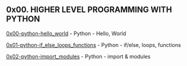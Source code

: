 ## 0x00. HIGHER LEVEL PROGRAMMING WITH PYTHON

[0x00-python-hello_world](./0x00-python-hello_world) - Python - Hello, World

[0x01-python-if_else_loops_functions](./0x01-python-if_else_loops_functions) - Python - if/else, loops, functions

[0x02-python-import_modules](./0x02-python-import_modules) - Python - import & modules
